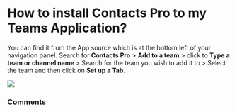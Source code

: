 # How to install Contacts Pro to my Teams Application?

<p class="no-margin">You can find it from the App source which is at the bottom left of your navigation panel. Search for <b>Contacts Pro</b> &gt; <b>Add to a team</b> &gt; click to <b>Type a team or channel name </b>&gt; Search for the team you wish to add it to &gt; Select the team and then click on <b>Set up a Tab</b>.</p>
<p class="no-margin"></p>
<div class="intercom-container"><img src="https://teams-pro.intercom-attachments-1.com/i/o/664842015/0044f65379260ef06d1f0860/how_to_install_contacts_pro_to_my_teams_application.png"></div>

### Comments

<Comments />